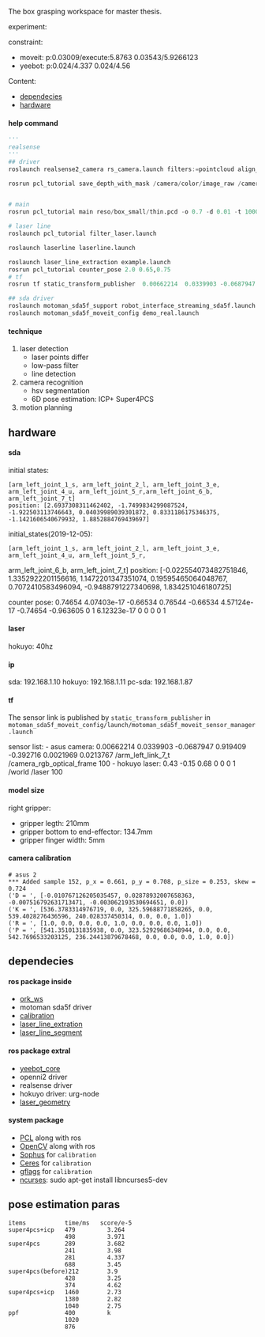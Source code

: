 The box grasping workspace for master thesis.

experiment:

constraint:
- moveit: p:0.03009/execute:5.8763      0.03543/5.9266123
- yeebot: p:0.024/4.337   0.024/4.56

Content:
- [dependecies](#dependecies)
- [hardware](#hardware)

#### help command

```python
'''
realsense
'''
## driver
roslaunch realsense2_camera rs_camera.launch filters:=pointcloud align_depth:=true

rosrun pcl_tutorial save_depth_with_mask /camera/color/image_raw /camera/depth/image_rect_raw imgs


# main
rosrun pcl_tutorial main reso/box_small/thin.pcd -o 0.7 -d 0.01 -t 1000 -n 100 -it 100

# laser line
roslaunch pcl_tutorial filter_laser.launch

roslaunch laserline laserline.launch 

roslaunch laser_line_extraction example.launch
rosrun pcl_tutorial counter_pose 2.0 0.65,0.75
# tf
rosrun tf static_transform_publisher  0.00662214  0.0339903 -0.0687947  0.919409 -0.392716 0.0021969 0.0213767 arm_left_link_7_t camera_rgb_optical_frame 100

## sda driver
roslaunch motoman_sda5f_support robot_interface_streaming_sda5f.launch 
roslaunch motoman_sda5f_moveit_config demo_real.launch 

```

#### technique

1. laser detection
    - laser points differ
    - low-pass filter
    - line detection
2. camera recognition
    - hsv segmentation
    - 6D pose estimation: ICP+ Super4PCS
3. motion planning




## hardware

#### sda

initial states:

    [arm_left_joint_1_s, arm_left_joint_2_l, arm_left_joint_3_e, arm_left_joint_4_u, arm_left_joint_5_r,arm_left_joint_6_b, arm_left_joint_7_t]
    position: [2.6937308311462402, -1.7499834299087524, -1.922503113746643, 0.04039989039301872, 0.8331186175346375, -1.1421606540679932, 1.8852884769439697]

initial_states(2019-12-05):

    [arm_left_joint_1_s, arm_left_joint_2_l, arm_left_joint_3_e, arm_left_joint_4_u, arm_left_joint_5_r,
  arm_left_joint_6_b, arm_left_joint_7_t]
position: [-0.022554073482751846, 1.3352922201156616, 1.1472201347351074, 0.19595465064048767, 0.7072410583496094, -0.9488791227340698, 1.834251046180725]

counter pose:
    0.74654 4.07403e-17    -0.66534     0.76544
   -0.66534 4.57124e-17    -0.74654   -0.963605
          0           1 6.12323e-17           0
          0           0           0           1


#### laser

hokuyo: 40hz

#### ip

sda: 192.168.1.10
hokuyo: 192.168.1.11
pc-sda: 192.168.1.87

#### tf

The sensor link is published by  `static_transform_publisher` in `motoman_sda5f_moveit_config/launch/motoman_sda5f_moveit_sensor_manager.launch`

sensor list:
    - asus camera: 0.00662214  0.0339903 -0.0687947  0.919409 -0.392716 0.0021969 0.0213767 /arm_left_link_7_t /camera_rgb_optical_frame 100
    - hokuyo laser: 0.43 -0.15 0.68 0 0 0 1 /world /laser 100

#### model size

right gripper: 
- gripper legth: 210mm
- gripper bottom to end-effector: 134.7mm
- gripper finger width: 5mm 

#### camera calibration

```
# asus 2
*** Added sample 152, p_x = 0.661, p_y = 0.708, p_size = 0.253, skew = 0.724
('D = ', [-0.010767126205035457, 0.02878932007658363, -0.007516792631713471, -0.003062193530694651, 0.0])
('K = ', [536.3783314976719, 0.0, 325.59688771858265, 0.0, 539.4028276436596, 240.028337450314, 0.0, 0.0, 1.0])
('R = ', [1.0, 0.0, 0.0, 0.0, 1.0, 0.0, 0.0, 0.0, 1.0])
('P = ', [541.3510131835938, 0.0, 323.52929686348944, 0.0, 0.0, 542.7696533203125, 236.24413879678468, 0.0, 0.0, 0.0, 1.0, 0.0])
```

## dependecies

#### ros package inside

- [ork_ws]()
- motoman sda5f driver
- [calibration](https://github.com/lixiny/Handeye-Calibration-ROS)
- [laser_line_extration](https://github.com/kam3k/laser_line_extraction)
- [laser_line_segment]()

#### ros package extral

- [yeebot_core](https://github.com/YeeKal/yeebot)
- openni2 driver
- realsense driver
- hokuyo driver: urg-node
- [laser_geometry](https://wiki.ros.org/laser_geometry)

#### system package

- [PCL]() along with ros
- [OpenCV]() along with ros
- [Sophus](https://github.com/stonier/sophus) for `calibration`
- [Ceres](http://ceres-solver.org/) for `calibration`
- [gflags](https://github.com/gflags/gflags) for `calibration`
- [ncurses](): sudo apt-get install libncurses5-dev

## pose estimation paras

```
items           time/ms   score/e-5
super4pcs+icp   479         3.264
                498         3.971
super4pcs       289         3.682
                241         3.98
                281         4.337
                688         3.45
super4pcs(before)212        3.9
                428         3.25
                374         4.62
super4pcs+icp   1460        2.73
                1380        2.82
                1040        2.75
ppf             400         k
                1020
                876
```


